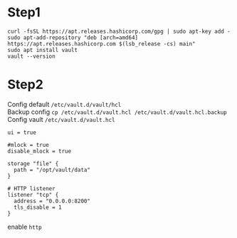# Step1
```
curl -fsSL https://apt.releases.hashicorp.com/gpg | sudo apt-key add -
sudo apt-add-repository "deb [arch=amd64] https://apt.releases.hashicorp.com $(lsb_release -cs) main"
sudo apt install vault
vault --version
```
# Step2
Config default `/etc/vault.d/vault/hcl`  
Backup config `cp /etc/vault.d/vault.hcl /etc/vault.d/vault.hcl.backup`  
Config vault `/etc/vault.d/vault.hcl`  
```
ui = true

#mlock = true
disable_mlock = true

storage "file" {
  path = "/opt/vault/data"
}

# HTTP listener
listener "tcp" {
  address = "0.0.0.0:8200"
  tls_disable = 1
}
```
enable `http`  
